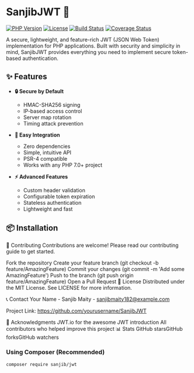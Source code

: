 # SanjibJWT 🔐

[![PHP Version](https://img.shields.io/badge/php-7.0%2B-blue.svg)](https://packagist.org/packages/sanjib/jwt)
[![License](https://img.shields.io/badge/license-MIT-green.svg)](LICENSE)
[![Build Status](https://travis-ci.com/yourusername/SanjibJWT.svg?branch=main)](https://travis-ci.com/yourusername/SanjibJWT)
[![Coverage Status](https://coveralls.io/repos/github/yourusername/SanjibJWT/badge.svg?branch=main)](https://coveralls.io/github/yourusername/SanjibJWT?branch=main)

A secure, lightweight, and feature-rich JWT (JSON Web Token) implementation for PHP applications. Built with security and simplicity in mind, SanjibJWT provides everything you need to implement secure token-based authentication.

## ✨ Features

- **🔒 Secure by Default**
  - HMAC-SHA256 signing
  - IP-based access control
  - Server map rotation
  - Timing attack prevention

- **🚀 Easy Integration**
  - Zero dependencies
  - Simple, intuitive API
  - PSR-4 compatible
  - Works with any PHP 7.0+ project

- **⚡ Advanced Features**
  - Custom header validation
  - Configurable token expiration
  - Stateless authentication
  - Lightweight and fast

## 📦 Installation


🤝 Contributing
Contributions are welcome! Please read our contributing guide to get started.

Fork the repository
Create your feature branch (git checkout -b feature/AmazingFeature)
Commit your changes (git commit -m 'Add some AmazingFeature')
Push to the branch (git push origin feature/AmazingFeature)
Open a Pull Request
📜 License
Distributed under the MIT License. See LICENSE for more information.

📞 Contact
Your Name - Sanjib Maity - sanjibmaity182@example.com

Project Link: https://github.com/yourusername/SanjibJWT

🙏 Acknowledgments
JWT.io for the awesome JWT introduction
All contributors who helped improve this project
📊 Stats
GitHub starsGitHub forksGitHub watchers

### Using Composer (Recommended)

```bash
composer require sanjib/jwt
